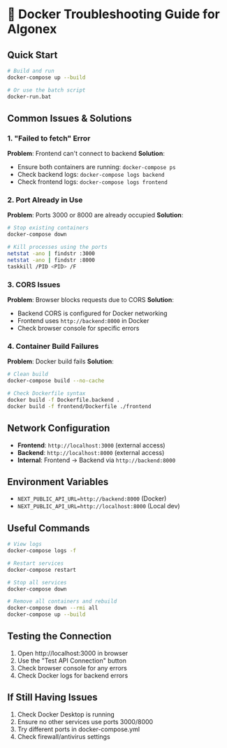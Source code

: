 # 🐳 Docker Troubleshooting Guide for Algonex

## Quick Start
```bash
# Build and run
docker-compose up --build

# Or use the batch script
docker-run.bat
```

## Common Issues & Solutions

### 1. "Failed to fetch" Error
**Problem**: Frontend can't connect to backend
**Solution**: 
- Ensure both containers are running: `docker-compose ps`
- Check backend logs: `docker-compose logs backend`
- Check frontend logs: `docker-compose logs frontend`

### 2. Port Already in Use
**Problem**: Ports 3000 or 8000 are already occupied
**Solution**:
```bash
# Stop existing containers
docker-compose down

# Kill processes using the ports
netstat -ano | findstr :3000
netstat -ano | findstr :8000
taskkill /PID <PID> /F
```

### 3. CORS Issues
**Problem**: Browser blocks requests due to CORS
**Solution**: 
- Backend CORS is configured for Docker networking
- Frontend uses `http://backend:8000` in Docker
- Check browser console for specific errors

### 4. Container Build Failures
**Problem**: Docker build fails
**Solution**:
```bash
# Clean build
docker-compose build --no-cache

# Check Dockerfile syntax
docker build -f Dockerfile.backend .
docker build -f frontend/Dockerfile ./frontend
```

## Network Configuration
- **Frontend**: `http://localhost:3000` (external access)
- **Backend**: `http://localhost:8000` (external access)
- **Internal**: Frontend → Backend via `http://backend:8000`

## Environment Variables
- `NEXT_PUBLIC_API_URL=http://backend:8000` (Docker)
- `NEXT_PUBLIC_API_URL=http://localhost:8000` (Local dev)

## Useful Commands
```bash
# View logs
docker-compose logs -f

# Restart services
docker-compose restart

# Stop all services
docker-compose down

# Remove all containers and rebuild
docker-compose down --rmi all
docker-compose up --build
```

## Testing the Connection
1. Open http://localhost:3000 in browser
2. Use the "Test API Connection" button
3. Check browser console for any errors
4. Check Docker logs for backend errors

## If Still Having Issues
1. Check Docker Desktop is running
2. Ensure no other services use ports 3000/8000
3. Try different ports in docker-compose.yml
4. Check firewall/antivirus settings
